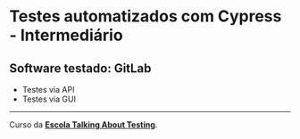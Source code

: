 # Testes automatizados com Cypress - Intermediário

## Software testado: GitLab

- Testes via API
- Testes via GUI

---

Curso da [**Escola Talking About Testing**](https://udemy.com/user/walmyr).
